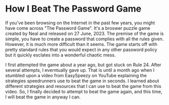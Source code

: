 # How I Beat The Password Game

If you've been browsing on the Internet in the past few years, you might have come across "The Password Game". It's a broswer puzzle game created by Neal and released on 27 June, 2023. 
The premise of the game is simple, you have to create a password that complies with all the rules given. However, it is much more difficult than it seems. The game starts off with pretty standard rules that you would
expect in any other password policy but it quickly esclates into a wonderful chaotic mess. 

I first attempted the game about a year ago, but got stuck on Rule 24. After several attempts, I everntually gave up. That is until a month ago when I stumbled upon a video from EasySpeezy on YouTube explaining the strategies 
speedrunners use to beat the game in seconds. I learned about different strategies and resources that I can use to beat the game from this video. So, I finally decided to attempt to beat the game again, and this time,
I will beat the game in anyway I can.

